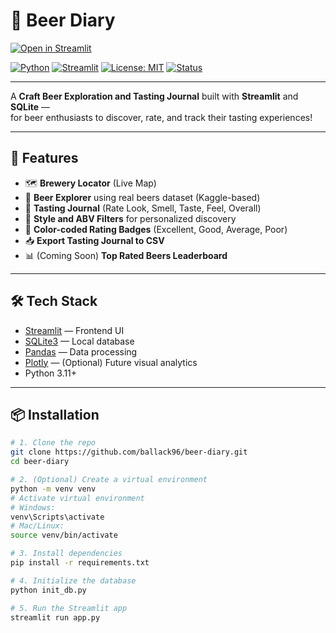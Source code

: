 # 🍻 Beer Diary

[![Open in Streamlit](https://static.streamlit.io/badges/streamlit_badge_black_white.svg)](https://beer-diary.streamlit.app/)

[![Python](https://img.shields.io/badge/Python-3.11-blue?logo=python)](https://www.python.org/)
[![Streamlit](https://img.shields.io/badge/Built%20with-Streamlit-ff4b4b?logo=streamlit&logoColor=white)](https://streamlit.io/)
[![License: MIT](https://img.shields.io/badge/License-MIT-yellow.svg)](https://opensource.org/licenses/MIT)
[![Status](https://img.shields.io/badge/Status-Active-brightgreen)](#)

---

A **Craft Beer Exploration and Tasting Journal** built with **Streamlit** and **SQLite** —  
for beer enthusiasts to discover, rate, and track their tasting experiences!

---

## 🚀 Features

- 🗺️ **Brewery Locator** (Live Map)  
- 🍺 **Beer Explorer** using real beers dataset (Kaggle-based)  
- 📔 **Tasting Journal** (Rate Look, Smell, Taste, Feel, Overall)  
- 🔎 **Style and ABV Filters** for personalized discovery  
- 🎯 **Color-coded Rating Badges** (Excellent, Good, Average, Poor)  
- 📥 **Export Tasting Journal to CSV**  
- 📊 (Coming Soon) **Top Rated Beers Leaderboard**

---

## 🛠 Tech Stack

- [Streamlit](https://streamlit.io/) — Frontend UI
- [SQLite3](https://sqlite.org/) — Local database
- [Pandas](https://pandas.pydata.org/) — Data processing
- [Plotly](https://plotly.com/python/) — (Optional) Future visual analytics
- Python 3.11+

---

## 📦 Installation

```bash
# 1. Clone the repo
git clone https://github.com/ballack96/beer-diary.git
cd beer-diary

# 2. (Optional) Create a virtual environment
python -m venv venv
# Activate virtual environment
# Windows:
venv\Scripts\activate
# Mac/Linux:
source venv/bin/activate

# 3. Install dependencies
pip install -r requirements.txt

# 4. Initialize the database
python init_db.py

# 5. Run the Streamlit app
streamlit run app.py
